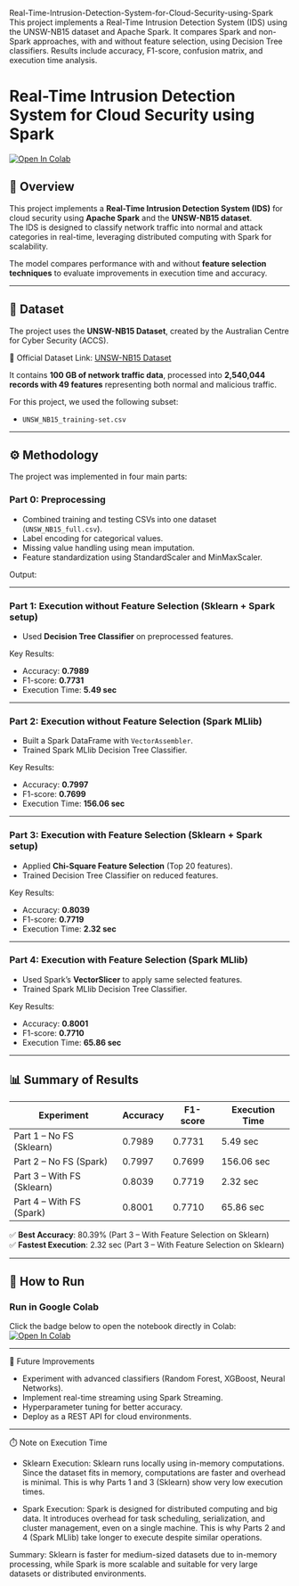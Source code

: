 Real-Time-Intrusion-Detection-System-for-Cloud-Security-using-Spark
This project implements a Real-Time Intrusion Detection System (IDS) using the UNSW-NB15 dataset and Apache Spark. It compares Spark and non-Spark approaches, with and without feature selection, using Decision Tree classifiers. Results include accuracy, F1-score, confusion matrix, and execution time analysis.


# Real-Time Intrusion Detection System for Cloud Security using Spark

[![Open In Colab](https://colab.research.google.com/assets/colab-badge.svg)](https://colab.research.google.com/github/YourUserName/YourRepoName/blob/main/IDS_Project.ipynb)

## 📌 Overview
This project implements a **Real-Time Intrusion Detection System (IDS)** for cloud security using **Apache Spark** and the **UNSW-NB15 dataset**.  
The IDS is designed to classify network traffic into normal and attack categories in real-time, leveraging distributed computing with Spark for scalability.  

The model compares performance with and without **feature selection techniques** to evaluate improvements in execution time and accuracy.  

---

## 📂 Dataset
The project uses the **UNSW-NB15 Dataset**, created by the Australian Centre for Cyber Security (ACCS).  

🔗 Official Dataset Link: [UNSW-NB15 Dataset](https://research.unsw.edu.au/projects/unsw-nb15-dataset)  

It contains **100 GB of network traffic data**, processed into **2,540,044 records with 49 features** representing both normal and malicious traffic.  

For this project, we used the following subset:  
- `UNSW_NB15_training-set.csv`  

---

## ⚙️ Methodology
The project was implemented in four main parts:

### **Part 0: Preprocessing**
- Combined training and testing CSVs into one dataset (`UNSW_NB15_full.csv`).  
- Label encoding for categorical values.  
- Missing value handling using mean imputation.  
- Feature standardization using StandardScaler and MinMaxScaler.  

Output:  


---

### **Part 1: Execution without Feature Selection (Sklearn + Spark setup)**
- Used **Decision Tree Classifier** on preprocessed features.  

Key Results:  
- Accuracy: **0.7989**  
- F1-score: **0.7731**  
- Execution Time: **5.49 sec**  

---

### **Part 2: Execution without Feature Selection (Spark MLlib)**
- Built a Spark DataFrame with `VectorAssembler`.  
- Trained Spark MLlib Decision Tree Classifier.  

Key Results:  
- Accuracy: **0.7997**  
- F1-score: **0.7699**  
- Execution Time: **156.06 sec**  

---

### **Part 3: Execution with Feature Selection (Sklearn + Spark setup)**
- Applied **Chi-Square Feature Selection** (Top 20 features).  
- Trained Decision Tree Classifier on reduced features.  

Key Results:  
- Accuracy: **0.8039**  
- F1-score: **0.7719**  
- Execution Time: **2.32 sec**  

---

### **Part 4: Execution with Feature Selection (Spark MLlib)**
- Used Spark’s **VectorSlicer** to apply same selected features.  
- Trained Spark MLlib Decision Tree Classifier.  

Key Results:  
- Accuracy: **0.8001**  
- F1-score: **0.7710**  
- Execution Time: **65.86 sec**  

---

## 📊 Summary of Results
| Experiment | Accuracy | F1-score | Execution Time |
|------------|----------|----------|----------------|
| Part 1 – No FS (Sklearn) | 0.7989 | 0.7731 | 5.49 sec |
| Part 2 – No FS (Spark)   | 0.7997 | 0.7699 | 156.06 sec |
| Part 3 – With FS (Sklearn)| 0.8039 | 0.7719 | 2.32 sec |
| Part 4 – With FS (Spark) | 0.8001 | 0.7710 | 65.86 sec |

✅ **Best Accuracy**: 80.39% (Part 3 – With Feature Selection on Sklearn)  
✅ **Fastest Execution**: 2.32 sec (Part 3 – With Feature Selection on Sklearn)  

---

## 🚀 How to Run

### **Run in Google Colab**
Click the badge below to open the notebook directly in Colab:  
[![Open In Colab](https://colab.research.google.com/assets/colab-badge.svg)](https://colab.research.google.com/github/YourUserName/YourRepoName/blob/main/IDS_Project.ipynb)

---

📌 Future Improvements

- Experiment with advanced classifiers (Random Forest, XGBoost, Neural Networks).
- Implement real-time streaming using Spark Streaming.
- Hyperparameter tuning for better accuracy.
- Deploy as a REST API for cloud environments.

---

⏱️ Note on Execution Time

- Sklearn Execution:
Sklearn runs locally using in-memory computations. Since the dataset fits in memory, computations are faster and overhead is minimal. This is why Parts 1 and 3 (Sklearn) show very low execution times.

- Spark Execution:
Spark is designed for distributed computing and big data. It introduces overhead for task scheduling, serialization, and cluster management, even on a single machine. This is why Parts 2 and 4 (Spark MLlib) take longer to execute despite similar operations.

Summary: Sklearn is faster for medium-sized datasets due to in-memory processing, while Spark is more scalable and suitable for very large datasets or distributed environments.








